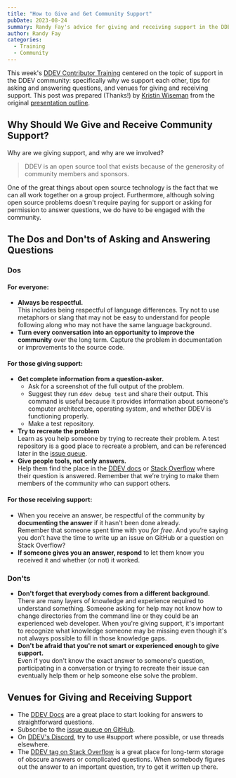```yaml
---
title: "How to Give and Get Community Support"
pubDate: 2023-08-24
summary: Randy Fay's advice for giving and receiving support in the DDEV community
author: Randy Fay
categories:
  - Training
  - Community
---
```


This week's [DDEV Contributor Training](/blog/contributor-training) centered on the topic of support in the DDEV community: specifically why we support each other, tips for asking and answering questions, and venues for giving and receiving support. This post was prepared (Thanks!) by [Kristin Wiseman](https://github.com/kristin-wiseman) from the original [presentation outline](https://randyfay.notion.site/How-to-give-and-get-community-support-ad54b5a9bd0143f7ab5d2685fd88ba44).

## Why Should We Give and Receive Community Support?

Why are we giving support, and why are we involved?  

> DDEV is an open source tool that exists because of the generosity of community members and sponsors.  

One of the great things about open source technology is the fact that we can all work together on a group project. Furthermore, although solving open source problems doesn't require paying for support or asking for permission to answer questions, we do have to be engaged with the community.

## The Dos and Don'ts of Asking and Answering Questions
### Dos

#### For everyone:
- **Always be respectful.**  
This includes being respectful of language differences. Try not to use metaphors or slang that may not be easy to understand for people following along who may not have the same language background.
- **Turn every conversation into an opportunity to improve the community** over the long term. Capture the problem in documentation or improvements to the source code.

#### For those giving support:
- **Get complete information from a question-asker.**  
    - Ask for a screenshot of the full output of the problem.  
    - Suggest they run `ddev debug test` and share their output. This command is useful because it provides information about someone's computer architecture, operating system, and whether DDEV is functioning properly. 
    - Make a test repository.  
- **Try to recreate the problem**  
    Learn as you help someone by trying to recreate their problem. A test repository is a good place to recreate a problem, and can be referenced later in the [issue queue](https://github.com/ddev/ddev/issues). 
- **Give people tools, not only answers.**  
    Help them find the place in the [DDEV docs](https://ddev.readthedocs.io/en/stable/) or [Stack Overflow](https://stackoverflow.com/tags/ddev) where their question is answered. Remember that we’re trying to make them members of the community who can support others.

#### For those receiving support:
- When you receive an answer, be respectful of the community by **documenting the answer** if it hasn't been done already.   
    Remember that someone spent time with you *for free*. And you’re saying you don’t have the time to write up an issue on GitHub or a question on Stack Overflow?
- **If someone gives you an answer, respond** to let them know you received it and whether (or not) it worked.

### Don'ts
- **Don't forget that everybody comes from a different background.**  
    There are many layers of knowledge and experience required to understand something. Someone asking for help may not know how to change directories from the command line or they could be an experienced web developer. When you're giving support, it's important to recognize what knowledge someone may be missing even though it's not always possible to fill in those knowledge gaps.
- **Don't be afraid that you're not smart or experienced enough to give support.**  
    Even if you don't know the exact answer to someone's question, participating in a conversation or trying to recreate their issue can eventually help them or help someone else solve the problem.

## Venues for Giving and Receiving Support
- The [DDEV Docs](https://ddev.readthedocs.io/en/stable/) are a great place to start looking for answers to straightforward questions.
- Subscribe to the [issue queue on GitHub](https://github.com/ddev/ddev/issues).
- On [DDEV's Discord](https://discord.gg/5wjP76mBJD), try to use #support where possible, or use threads elsewhere.
- The [DDEV tag on Stack Overflow](https://stackoverflow.com/tags/ddev) is a great place for long-term storage of obscure answers or complicated questions. When somebody figures out the answer to an important question, try to get it written up there.
